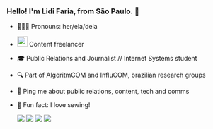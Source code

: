 <!--
**lidifaria/lidifaria** is a ✨ _special_ ✨ repository because its `README.md` (this file) appears on your GitHub profile.-->

### Hello! I'm Lidi Faria, from São Paulo. 👋

- 👩🏻‍💼 Pronouns: her/ela/dela
- <img src="https://media.giphy.com/media/WUlplcMpOCEmTGBtBW/giphy.gif" width="23"> Content freelancer 
- 🎓 Public Relations and Journalist // Internet Systems student
- 🔍 Part of AlgoritmCOM and InfluCOM, brazilian research groups
- 💬 Ping me about public relations, content, tech and comms
- 🧵 Fun fact: I love sewing!

  <a href="https://www.linkedin.com/in/lidifaria" target="_blank"><img src="https://img.shields.io/badge/-LinkedIn-%230077B5?style=for-the-badge&logo=linkedin&logoColor=white" target="_blank"></a> 
  <a href = "mailto:falecom@lidifaria.com"><img src="https://img.shields.io/badge/-Gmail-%23333?style=for-the-badge&logo=gmail&logoColor=white" target="_blank"></a>
  <a href="https://instagram.com/lidifaria" target="_blank"><img src="https://img.shields.io/badge/-Instagram-%23E4405F?style=for-the-badge&logo=instagram&logoColor=white" target="_blank"></a>
 	<a href="https://www.twitch.tv/lidifaria" target="_blank"><img src="https://img.shields.io/badge/Twitch-9146FF?style=for-the-badge&logo=twitch&logoColor=white" target="_blank"></a> 
